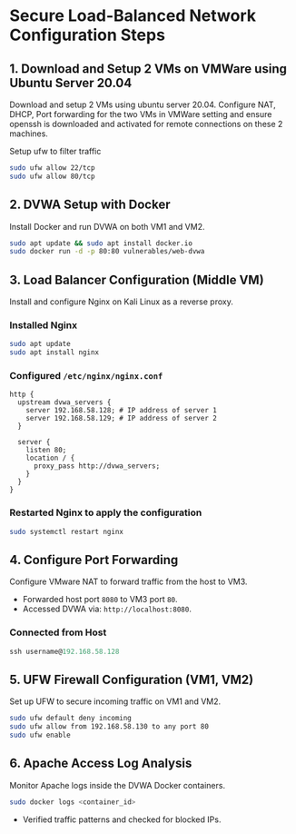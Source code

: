 # Secure Load-Balanced Network Configuration Steps

## 1. Download and Setup 2 VMs on VMWare using Ubuntu Server 20.04
Download and setup 2 VMs using ubuntu server 20.04. Configure NAT, DHCP, Port forwarding for the two VMs in VMWare setting and ensure openssh is downloaded and activated for remote connections on these 2 machines.

Setup ufw to filter traffic

``` bash
sudo ufw allow 22/tcp
sudo ufw allow 80/tcp
```

## 2. DVWA Setup with Docker 
Install Docker and run DVWA on both VM1 and VM2. 

```bash
sudo apt update && sudo apt install docker.io
sudo docker run -d -p 80:80 vulnerables/web-dvwa
```

## 3. Load Balancer Configuration (Middle VM)
Install and configure Nginx on Kali Linux as a reverse proxy.

### Installed Nginx
```bash
sudo apt update
sudo apt install nginx 
```

### Configured `/etc/nginx/nginx.conf`
```nginx
http {
  upstream dvwa_servers {
    server 192.168.58.128; # IP address of server 1
    server 192.168.58.129; # IP address of server 2
  }

  server {
    listen 80;
    location / {
      proxy_pass http://dvwa_servers;
    }
  }
}
```

### Restarted Nginx to apply the configuration
```bash
sudo systemctl restart nginx
```

## 4. Configure Port Forwarding
Configure VMware NAT to forward traffic from the host to VM3.

- Forwarded host port `8080` to VM3 port `80`.
- Accessed DVWA via: `http://localhost:8080`.


### Connected from Host
```powershell
ssh username@192.168.58.128
```

## 5. UFW Firewall Configuration (VM1, VM2)
Set up UFW to secure incoming traffic on VM1 and VM2.

```bash
sudo ufw default deny incoming
sudo ufw allow from 192.168.58.130 to any port 80
sudo ufw enable
```

## 6. Apache Access Log Analysis
Monitor Apache logs inside the DVWA Docker containers.

```bash
sudo docker logs <container_id>
```

- Verified traffic patterns and checked for blocked IPs.